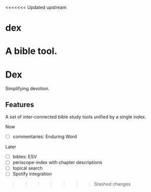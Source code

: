<<<<<<< Updated upstream
# dex

A bible tool.
=======
# Dex

Simplifying devotion.

## Features

A set of inter-connected bible study tools unified by a single index.

Now

-   [ ] commentaries: Enduring Word

Later

-   [ ] bibles: ESV
-   [ ] periscope-index with chapter descriptions
-   [ ] topical search
-   [ ] Spotify integration
>>>>>>> Stashed changes
